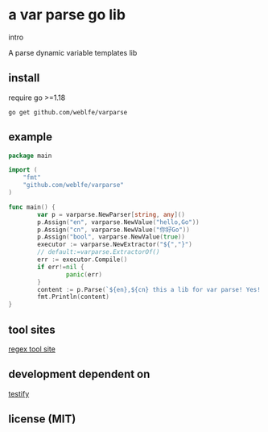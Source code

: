 # a var parse go lib

intro
   
   A parse dynamic variable templates lib

## install

require go >=1.18

```shell
go get github.com/weblfe/varparse
```

## example

```go
package main

import (
	"fmt"
	"github.com/weblfe/varparse"
)

func main() {
		var p = varparse.NewParser[string, any]()
		p.Assign("en", varparse.NewValue("hello,Go"))
		p.Assign("cn", varparse.NewValue("你好Go"))
		p.Assign("bool", varparse.NewValue(true))
		executor := varparse.NewExtractor("${","}")
		// default:=varparse.ExtractorOf()
		err := executor.Compile()
		if err!=nil {
				panic(err)
        }
		content := p.Parse(`${en},${cn} this a lib for var parse! Yes! ${bool}`, executor.Extract)		
		fmt.Println(content)
}
```

## tool sites

[regex tool site](https://regex101.com/)

## development dependent on

[testify](https://github.com/stretchr/testify)

## license (MIT)
